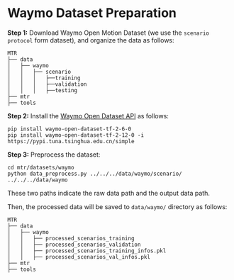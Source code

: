# Waymo Dataset Preparation

**Step 1:** Download Waymo Open Motion Dataset (we use the `scenario protocol` form dataset), and organize the data as follows: 
```
MTR
├── data
│   ├── waymo
│   │   ├── scenario
│   │   │   ├──training
│   │   │   ├──validation
│   │   │   ├──testing
├── mtr
├── tools
```

**Step 2:** Install the [Waymo Open Dataset API](https://github.com/waymo-research/waymo-open-dataset/blob/master/docs/quick_start.md) as follows: 
```
pip install waymo-open-dataset-tf-2-6-0
pip install waymo-open-dataset-tf-2-12-0 -i https://pypi.tuna.tsinghua.edu.cn/simple
```

**Step 3:** Preprocess the dataset:
```
cd mtr/datasets/waymo
python data_preprocess.py ../../../data/waymo/scenario/  ../../../data/waymo
```
These two paths indicate the raw data path and the output data path. 

Then, the processed data will be saved to `data/waymo/` directory as follows:
```
MTR
├── data
│   ├── waymo
│   │   ├── processed_scenarios_training
│   │   ├── processed_scenarios_validation
│   │   ├── processed_scenarios_training_infos.pkl
│   │   ├── processed_scenarios_val_infos.pkl
├── mtr
├── tools
```

